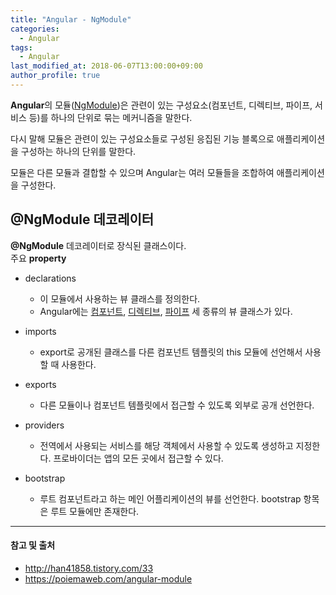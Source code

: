 ```yaml
---
title: "Angular - NgModule"
categories: 
  - Angular
tags:
  - Angular
last_modified_at: 2018-06-07T13:00:00+09:00
author_profile: true
---
```

**Angular**의 모듈([NgModule](https://angular.io/api/core/NgModule))은 관련이 있는 구성요소(컴포넌트, 디렉티브, 파이프, 서비스 등)를 하나의 단위로 묶는 메커니즘을 말한다. 

다시 말해 모듈은 관련이 있는 구성요소들로 구성된 응집된 기능 블록으로 애플리케이션을 구성하는 하나의 단위를 말한다. 

모듈은 다른 모듈과 결합할 수 있으며 Angular는 여러 모듈들을 조합하여 애플리케이션을 구성한다.

## @NgModule 데코레이터

**@NgModule** 데코레이터로 장식된 클래스이다. <br />
주요 **property**

- declarations 
  - 이 모듈에서 사용하는 뷰 클래스를 정의한다. 
  - Angular에는 [컴포넌트](https://angular.io/guide/glossary#component), [디렉티브](https://angular.io/guide/glossary#directive), [파이프](https://angular.io/guide/glossary#pipe) 세 종류의 뷰 클래스가 있다.

- imports 
  - export로 공개된 클래스를 다른 컴포넌트 템플릿의 this 모듈에 선언해서 사용할 때 사용한다.

- exports 
  - 다른 모듈이나 컴포넌트 템플릿에서 접근할 수 있도록 외부로 공개 선언한다.

- providers 
  - 전역에서 사용되는 서비스를 해당 객체에서 사용할 수 있도록 생성하고 지정한다. 프로바이더는 앱의 모든 곳에서 접근할 수 있다.

- bootstrap
  -  루트 컴포넌트라고 하는 메인 어플리케이션의 뷰를 선언한다. bootstrap 항목은 루트 모듈에만 존재한다.

---
#### 참고 및 출처

- http://han41858.tistory.com/33 
- https://poiemaweb.com/angular-module